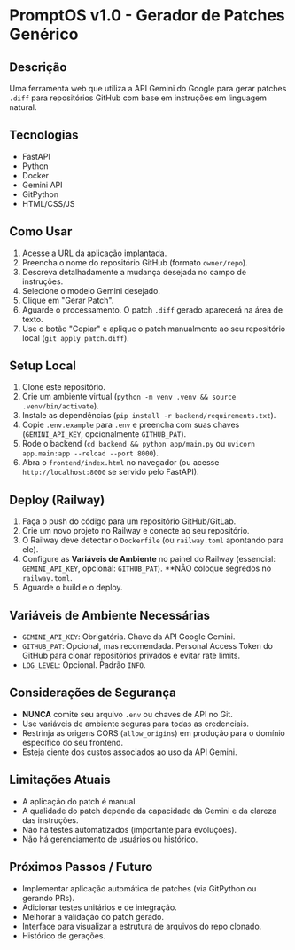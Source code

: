# PromptOS v1.0 - Gerador de Patches Genérico

## Descrição

Uma ferramenta web que utiliza a API Gemini do Google para gerar patches `.diff` para repositórios GitHub com base em instruções em linguagem natural.

## Tecnologias

- FastAPI
- Python
- Docker
- Gemini API
- GitPython
- HTML/CSS/JS

## Como Usar

1. Acesse a URL da aplicação implantada.
2. Preencha o nome do repositório GitHub (formato `owner/repo`).
3. Descreva detalhadamente a mudança desejada no campo de instruções.
4. Selecione o modelo Gemini desejado.
5. Clique em "Gerar Patch".
6. Aguarde o processamento. O patch `.diff` gerado aparecerá na área de texto.
7. Use o botão "Copiar" e aplique o patch manualmente ao seu repositório local (`git apply patch.diff`).

## Setup Local

1. Clone este repositório.
2. Crie um ambiente virtual (`python -m venv .venv && source .venv/bin/activate`).
3. Instale as dependências (`pip install -r backend/requirements.txt`).
4. Copie `.env.example` para `.env` e preencha com suas chaves (`GEMINI_API_KEY`, opcionalmente `GITHUB_PAT`).
5. Rode o backend (`cd backend && python app/main.py` ou `uvicorn app.main:app --reload --port 8000`).
6. Abra o `frontend/index.html` no navegador (ou acesse `http://localhost:8000` se servido pelo FastAPI).

## Deploy (Railway)

1. Faça o push do código para um repositório GitHub/GitLab.
2. Crie um novo projeto no Railway e conecte ao seu repositório.
3. O Railway deve detectar o `Dockerfile` (ou `railway.toml` apontando para ele).
4. Configure as **Variáveis de Ambiente** no painel do Railway (essencial: `GEMINI_API_KEY`, opcional: `GITHUB_PAT`). **NÃO coloque segredos no `railway.toml`.
5. Aguarde o build e o deploy.

## Variáveis de Ambiente Necessárias

- `GEMINI_API_KEY`: Obrigatória. Chave da API Google Gemini.
- `GITHUB_PAT`: Opcional, mas recomendada. Personal Access Token do GitHub para clonar repositórios privados e evitar rate limits.
- `LOG_LEVEL`: Opcional. Padrão `INFO`.

## Considerações de Segurança

- **NUNCA** comite seu arquivo `.env` ou chaves de API no Git.
- Use variáveis de ambiente seguras para todas as credenciais.
- Restrinja as origens CORS (`allow_origins`) em produção para o domínio específico do seu frontend.
- Esteja ciente dos custos associados ao uso da API Gemini.

## Limitações Atuais

- A aplicação do patch é manual.
- A qualidade do patch depende da capacidade da Gemini e da clareza das instruções.
- Não há testes automatizados (importante para evoluções).
- Não há gerenciamento de usuários ou histórico.

## Próximos Passos / Futuro

- Implementar aplicação automática de patches (via GitPython ou gerando PRs).
- Adicionar testes unitários e de integração.
- Melhorar a validação do patch gerado.
- Interface para visualizar a estrutura de arquivos do repo clonado.
- Histórico de gerações.
